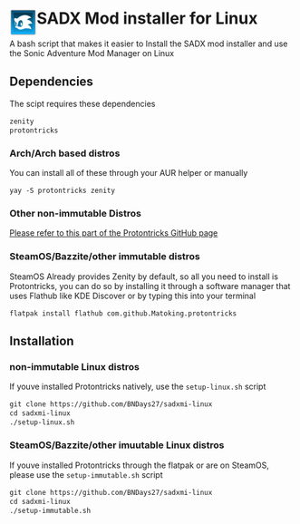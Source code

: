 <h1>
	<img width="48" align="left" src="https://github.com/BNDays27/sadxmi-linux/blob/main/samm.png?raw=true">
	</a>
	SADX Mod installer for Linux
</h1>
A bash script that makes it easier to Install the SADX mod installer and use the Sonic Adventure Mod Manager on Linux

## Dependencies
The scipt requires these dependencies
```
zenity
protontricks
```
### Arch/Arch based distros
You can install all of these through your AUR helper or manually
```
yay -S protontricks zenity
```

### Other non-immutable Distros
[Please refer to this part of the Protontricks GitHub page](https://github.com/Matoking/protontricks?tab=readme-ov-file#pipx)


### SteamOS/Bazzite/other immutable distros
SteamOS Already provides Zenity by default, so all you need to install is Protontricks, you can do so by installing it through a software manager that uses Flathub like KDE Discover or by typing this into your terminal
```
flatpak install flathub com.github.Matoking.protontricks
```

## Installation

### non-immutable Linux distros
If youve installed Protontricks natively, use the `setup-linux.sh` script
```
git clone https://github.com/BNDays27/sadxmi-linux
cd sadxmi-linux
./setup-linux.sh
```
### SteamOS/Bazzite/other imuutable Linux distros
If youve installed Protontricks through the flatpak or are on SteamOS, please use the `setup-immutable.sh` script
```
git clone https://github.com/BNDays27/sadxmi-linux
cd sadxmi-linux
./setup-immutable.sh
```
